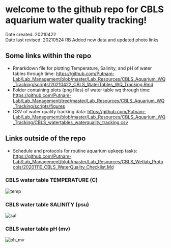 
# welcome to the github repo for CBLS aquarium water quality tracking!

Date created: 20210422  
Date last revised: 20210524 RB Added new data and updated photo links

## **Some links within the repo**
- Rmarkdown file for plotting Temperature, Salinity, and pH of water tables through time: https://github.com/Putnam-Lab/Lab_Management/blob/master/Lab_Resources/CBLS_Aquarium_WQ_Tracking/scripts/20210422_CBLS_WaterTables_WQ_Tracking.Rmd
- Folder containing plots (png files) of water table wq through time: https://github.com/Putnam-Lab/Lab_Management/tree/master/Lab_Resources/CBLS_Aquarium_WQ_Tracking/scripts/figures
- CSV of water quality tracking data: https://github.com/Putnam-Lab/Lab_Management/blob/master/Lab_Resources/CBLS_Aquarium_WQ_Tracking/CBLS_watertables_waterquality_tracking.csv

## **Links outside of the repo**
- Schedule and protocols for routine aquarium upkeep tasks: https://github.com/Putnam-Lab/Lab_Management/blob/master/Lab_Resources/CBLS_Wetlab_Protocols/20201110_CBLS_WaterQuality_Checklist.Md

### CBLS water table TEMPERATURE (C)
![temp](https://github.com/Putnam-Lab/Lab_Management/blob/master/Lab_Resources/CBLS_Aquarium_WQ_Tracking/water_tables_TEMP.png)

### CBLS water table SALINITY (psu)
![sal](https://github.com/Putnam-Lab/Lab_Management/blob/master/Lab_Resources/CBLS_Aquarium_WQ_Tracking/water_tables_SALINITY.png)

### CBLS water table pH (mv)
![ph_mv](https://github.com/Putnam-Lab/Lab_Management/blob/master/Lab_Resources/CBLS_Aquarium_WQ_Tracking/water_tables_pH_MV.png)
